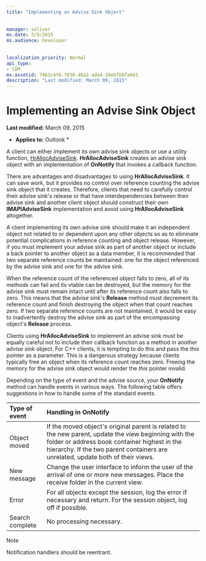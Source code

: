 ```yaml
---
title: "Implementing an Advise Sink Object"
 
 
manager: soliver
ms.date: 3/9/2015
ms.audience: Developer
 
 
localization_priority: Normal
api_type:
- COM
ms.assetid: 7461c4f6-7030-4ba2-ada4-26ebfbbfa001
description: "Last modified: March 09, 2015"
---
```


# Implementing an Advise Sink Object

 **Last modified:** March 09, 2015 
  
 * **Applies to:** Outlook * 
  
A client can either implement its own advise sink objects or use a utility function, [HrAllocAdviseSink](hrallocadvisesink.md). **HrAllocAdviseSink** creates an advise sink object with an implementation of **OnNotify** that invokes a callback function. 
  
There are advantages and disadvantages to using **HrAllocAdviseSink**. It can save work, but it provides no control over reference counting the advise sink object that it creates. Therefore, clients that need to carefully control their advise sink's release or that have interdependencies between their advise sink and another client object should construct their own **IMAPIAdviseSink** implementation and avoid using **HrAllocAdviseSink** altogether. 
  
A client implementing its own advise sink should make it an independent object not related to or dependent upon any other objects so as to eliminate potential complications in reference counting and object release. However, if you must implement your advise sink as part of another object or include a back pointer to another object as a data member, it is recommended that two separate reference counts be maintained: one for the object referenced by the advise sink and one for the advise sink. 
  
When the reference count of the referenced object falls to zero, all of its methods can fail and its vtable can be destroyed, but the memory for the advise sink must remain intact until after its reference count also falls to zero. This means that the advise sink's **Release** method must decrement its reference count and finish destroying the object when that count reaches zero. If two separate reference counts are not maintained, it would be easy to inadvertently destroy the advise sink as part of the encompassing object's **Release** process. 
  
Clients using **HrAllocAdviseSink** to implement an advise sink must be equally careful not to include their callback function as a method in another advise sink object. For C++ clients, it is tempting to do this and pass the  _this_ pointer as a parameter. This is a dangerous strategy because clients typically free an object when its reference count reaches zero. Freeing the memory for the advise sink object would render the  _this_ pointer invalid. 
  
Depending on the type of event and the advise source, your **OnNotify** method can handle events in various ways. The following table offers suggestions in how to handle some of the standard events. 
  
|**Type of event**|**Handling in OnNotify**|
|:-----|:-----|
|Object moved  <br/> |If the moved object's original parent is related to the new parent, update the view beginning with the folder or address book container highest in the hierarchy. If the two parent containers are unrelated, update both of their views.  <br/> |
|New message  <br/> |Change the user interface to inform the user of the arrival of one or more new messages. Place the receive folder in the current view.  <br/> |
|Error  <br/> |For all objects except the session, log the error if necessary and return. For the session object, log off if possible.  <br/> |
|Search complete  <br/> |No processing necessary.  <br/> |
   
> [!NOTE]
> Notification handlers should be reentrant. 
  

